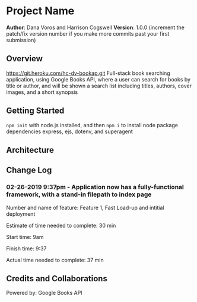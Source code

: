 # Project Name

**Author**: Dana Voros and Harrison Cogswell
**Version**: 1.0.0 (increment the patch/fix version number if you make more commits past your first submission)

## Overview
https://git.heroku.com/hc-dv-bookap.git
Full-stack book searching application, using Google Books API, where a user can search for books by title or author, 
and will be shown a search list including titles, authors, cover images, and a short synopsis

## Getting Started
`npm init` with node.js installed, and then `npm i` to install node package dependencies express, ejs, dotenv, and superagent

## Architecture


## Change Log
### 02-26-2019 9:37pm - Application now has a fully-functional framework, with a stand-in filepath to index page
Number and name of feature: Feature 1, Fast Load-up and intitial deployment

Estimate of time needed to complete: 30 min

Start time: 9am

Finish time: 9:37

Actual time needed to complete: 37 min

## Credits and Collaborations
Powered by: Google Books API
